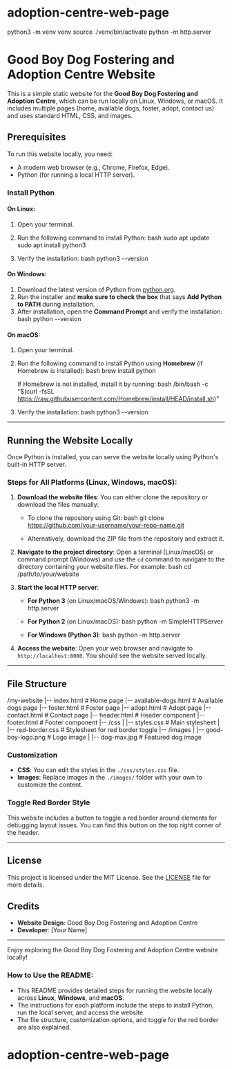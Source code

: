 # adoption-centre-web-page
python3 -m venv venv
source ./venv/bin/activate
python -m http.server

# Good Boy Dog Fostering and Adoption Centre Website

This is a simple static website for the **Good Boy Dog Fostering and Adoption Centre**, which can be run locally on Linux, Windows, or macOS. It includes multiple pages (home, available dogs, foster, adopt, contact us) and uses standard HTML, CSS, and images.

## Prerequisites

To run this website locally, you need:

- A modern web browser (e.g., Chrome, Firefox, Edge).
- Python (for running a local HTTP server).

### Install Python

#### On Linux:
1. Open your terminal.
2. Run the following command to install Python:
   bash
   sudo apt update
   sudo apt install python3
   
3. Verify the installation:
   bash
   python3 --version
   

#### On Windows:
1. Download the latest version of Python from [python.org](https://www.python.org/downloads/).
2. Run the installer and **make sure to check the box** that says **Add Python to PATH** during installation.
3. After installation, open the **Command Prompt** and verify the installation:
   bash
   python --version
   

#### On macOS:
1. Open your terminal.
2. Run the following command to install Python using **Homebrew** (if Homebrew is installed):
   bash
   brew install python
   
   If Homebrew is not installed, install it by running:
   bash
   /bin/bash -c "$(curl -fsSL https://raw.githubusercontent.com/Homebrew/install/HEAD/install.sh)"
   
3. Verify the installation:
   bash
   python3 --version
   

---

## Running the Website Locally

Once Python is installed, you can serve the website locally using Python's built-in HTTP server.

### Steps for All Platforms (Linux, Windows, macOS):

1. **Download the website files**:
   You can either clone the repository or download the files manually:
   - To clone the repository using Git:
     bash
     git clone https://github.com/your-username/your-repo-name.git
     
   - Alternatively, download the ZIP file from the repository and extract it.

2. **Navigate to the project directory**:
   Open a terminal (Linux/macOS) or command prompt (Windows) and use the `cd` command to navigate to the directory containing your website files. For example:
   bash
   cd /path/to/your/website
   

3. **Start the local HTTP server**:

   - **For Python 3** (on Linux/macOS/Windows):
     bash
     python3 -m http.server
     

   - **For Python 2** (on Linux/macOS):
     bash
     python -m SimpleHTTPServer
     

   - **For Windows (Python 3)**:
     bash
     python -m http.server
     

4. **Access the website**:
   Open your web browser and navigate to `http://localhost:8000`. You should see the website served locally.

---

## File Structure


/my-website
|-- index.html                    # Home page
|-- available-dogs.html            # Available dogs page
|-- foster.html                    # Foster page
|-- adopt.html                     # Adopt page
|-- contact.html                   # Contact page
|-- header.html                    # Header component
|-- footer.html                    # Footer component
|-- /css
|   |-- styles.css                 # Main stylesheet
|   |-- red-border.css             # Stylesheet for red border toggle
|-- /images
|   |-- good-boy-logo.png          # Logo image
|   |-- dog-max.jpg                # Featured dog image


### Customization

- **CSS**: You can edit the styles in the `./css/styles.css` file.
- **Images**: Replace images in the `./images/` folder with your own to customize the content.

### Toggle Red Border Style

This website includes a button to toggle a red border around elements for debugging layout issues. You can find this button on the top right corner of the header.

---

## License

This project is licensed under the MIT License. See the [LICENSE](LICENSE) file for more details.

## Credits

- **Website Design**: Good Boy Dog Fostering and Adoption Centre
- **Developer**: [Your Name]

---

Enjoy exploring the Good Boy Dog Fostering and Adoption Centre website locally!


### How to Use the README:

- This README provides detailed steps for running the website locally across **Linux**, **Windows**, and **macOS**.
- The instructions for each platform include the steps to install Python, run the local server, and access the website.
- The file structure, customization options, and toggle for the red border are also explained.
# adoption-centre-web-page

